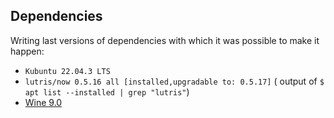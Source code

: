
## Dependencies

Writing last versions of dependencies with which it was possible to make it happen:

- `Kubuntu 22.04.3 LTS`
- `lutris/now 0.5.16 all [installed,upgradable to: 0.5.17]` ( output of `$ apt list --installed | grep "lutris"`)
- [Wine 9.0](<https://github.com/Kron4ek/Wine-Builds/releases/download/9.0/wine-9.0-amd64.tar.xz>)
